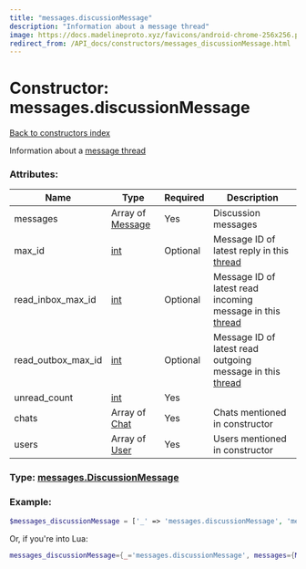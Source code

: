 ```yaml
---
title: "messages.discussionMessage"
description: "Information about a message thread"
image: https://docs.madelineproto.xyz/favicons/android-chrome-256x256.png
redirect_from: /API_docs/constructors/messages_discussionMessage.html
---
```

# Constructor: messages.discussionMessage  
[Back to constructors index](index.md)



Information about a [message thread](https://core.telegram.org/api/threads)

### Attributes:

| Name     |    Type       | Required | Description |
|----------|---------------|----------|-------------|
|messages|Array of [Message](../types/Message.md) | Yes|Discussion messages|
|max\_id|[int](../types/int.md) | Optional|Message ID of latest reply in this [thread](https://core.telegram.org/api/threads)|
|read\_inbox\_max\_id|[int](../types/int.md) | Optional|Message ID of latest read incoming message in this [thread](https://core.telegram.org/api/threads)|
|read\_outbox\_max\_id|[int](../types/int.md) | Optional|Message ID of latest read outgoing message in this [thread](https://core.telegram.org/api/threads)|
|unread\_count|[int](../types/int.md) | Yes|
|chats|Array of [Chat](../types/Chat.md) | Yes|Chats mentioned in constructor|
|users|Array of [User](../types/User.md) | Yes|Users mentioned in constructor|



### Type: [messages.DiscussionMessage](../types/messages.DiscussionMessage.md)


### Example:

```php
$messages_discussionMessage = ['_' => 'messages.discussionMessage', 'messages' => [Message, Message], 'max_id' => int, 'read_inbox_max_id' => int, 'read_outbox_max_id' => int, 'unread_count' => int, 'chats' => [Chat, Chat], 'users' => [User, User]];
```  


Or, if you're into Lua:

```lua
messages_discussionMessage={_='messages.discussionMessage', messages={Message}, max_id=int, read_inbox_max_id=int, read_outbox_max_id=int, unread_count=int, chats={Chat}, users={User}}

```


